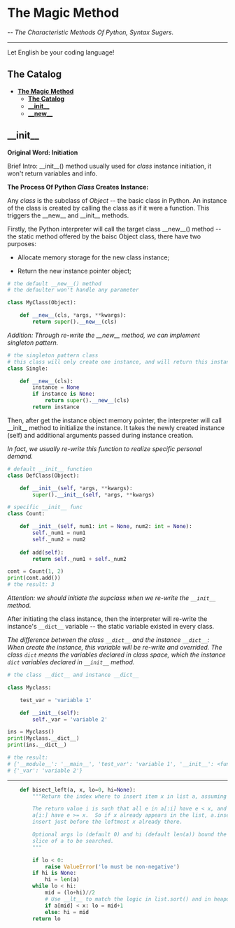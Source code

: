 # The Magic Method

_-- The Characteristic Methods Of Python, Syntax Sugers._

----

Let English be your coding language!

## The Catalog
- [**The Magic Method**](#the-magic-method)
  - [**The Catalog**](#the-catalog)
  - [**\_\_init__**](#\_\_init__)
  - [**\_\_new__**](#\_\_init__)


## \_\_init__

__Original Word: Initiation__

Brief Intro: \_\_init__() method usually used for _class_ instance initiation, it won't return variables and info.

__The Process Of Python _Class_ Creates Instance:__

Any _class_ is the subclass of _Object_ -- the basic class in Python. An instance of the class is created by calling the class as if it were a function. This triggers the \_\_new__ and \_\_init__ methods. 

Firstly, the Python interpreter will call the target class \_\_new__() method -- the static method offered by the baisc Object class, there have two purposes:

* Allocate memory storage for the new class instance;

* Return the new instance pointer object;

```python
# the default __new__() method
# the defaulter won't handle any parameter

class MyClass(Object):

    def __new__(cls, *args, **kwargs):
        return super().__new__(cls)

```
_Addition: Through re-write the \_\_new\_\_ method, we can implement singleton pattern._

```python
# the singleton pattern class
# this class will only create one instance, and will return this instance whenever it's called
class Single:

    def __new__(cls):
        instance = None
        if instance is None:
            return super().__new__(cls)
        return instance

```

Then, after get the instance object memory pointer, the interpreter will call \_\_init__ method to initialize the instance. It takes the newly created instance (self) and additional arguments passed during instance creation.

_In fact, we usually re-write this function to realize specific personal demand._

```python
# default __init__ function
class DefClass(Object):

    def __init__(self, *args, **kwargs):
        super().__init__(self, *args, **kwargs)

# specific __init__ func
class Count:

    def __init__(self, num1: int = None, num2: int = None):
        self._num1 = num1
        self._num2 = num2
    
    def add(self):
        return self._num1 + self._num2

cont = Count(1, 2)
print(cont.add())
# the result: 3
```

_Attention: we should initiate the supclass when we re-write the `__init__` method._

After initiating the class instance, then the interpreter will re-write the instance's `__dict__` variable -- the static variable existed in every class.

_The difference between the class `__dict__` and the instance `__dict__`: When create the instance, this variable will be re-write and overrided. The class `dict` means the variables declared in class space, which the instance `dict` variables declared in `__init__` method._

```python
# the class __dict__ and instance __dict__

class Myclass:

    test_var = 'variable 1'

    def __init__(self):
        self._var = 'variable 2'

ins = Myclass()
print(Myclass.__dict__)
print(ins.__dict__) 

# the result:
# {'__module__': '__main__', 'test_var': 'variable 1', '__init__': <function Myclass.__init__ at 0x000001D8BA3396C0>, '__dict__': <attribute '__dict__' of 'Myclass' objects>, ...}
# {'_var': 'variable 2'}
```

-----

```python
    def bisect_left(a, x, lo=0, hi=None):
        """Return the index where to insert item x in list a, assuming a is sorted.

        The return value i is such that all e in a[:i] have e < x, and all e in
        a[i:] have e >= x.  So if x already appears in the list, a.insert(x) will
        insert just before the leftmost x already there.

        Optional args lo (default 0) and hi (default len(a)) bound the
        slice of a to be searched.
        """

        if lo < 0:
            raise ValueError('lo must be non-negative')
        if hi is None:
            hi = len(a)
        while lo < hi:
            mid = (lo+hi)//2
            # Use __lt__ to match the logic in list.sort() and in heapq
            if a[mid] < x: lo = mid+1
            else: hi = mid
        return lo
```
